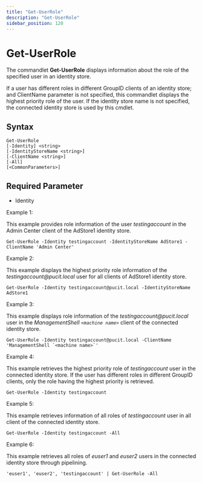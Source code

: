 ```yaml
---
title: "Get-UserRole"
description: "Get-UserRole"
sidebar_position: 120
---
```


# Get-UserRole

The commandlet **Get-UserRole** displays information about the role of the specified user in an
identity store.

If a user has different roles in different GroupID clients of an identity store; and ClientName
parameter is not specified, this commandlet displays the highest priority role of the user. If the
identity store name is not specified, the connected identity store is used by this cmdlet.

## Syntax

```
Get-UserRole
[-Identity] <string>
[-IdentityStoreName <string>]
[-ClientName <string>]
[-All]
[<CommonParameters>]
```

## Required Parameter

- Identity

Example 1:

This example provides role information of the user _testingaccount_ in the Admin Center client of
the AdStore1 identity store.

```
Get-UserRole -Identity testingaccount -IdentityStoreName AdStore1 -ClientName 'Admin Center'
```

Example 2:

This example displays the highest priority role information of the _testingaccount@pucit.local_ user
for all clients of AdStore1 identity store.

```
Get-UserRole -Identity testingaccount@pucit.local -IdentityStoreName AdStore1
```

Example 3:

This example displays role information of the _testingaccount@pucit.local_ user in the
_ManagementShell `<machine name>`_ client of the connected identity store.

```
Get-UserRole -Identity testingaccount@pucit.local -ClientName 'ManagementShell `<machine name>`'
```

Example 4:

This example retrieves the highest priority role of _testingaccount_ user in the connected identity
store. If the user has different roles in different GroupID clients, only the role having the
highest priority is retrieved.

```
Get-UserRole -Identity testingaccount
```

Example 5:

This example retrieves information of all roles of _testingaccount_ user in all client of the
connected identity store.

```
Get-UserRole -Identity testingaccount -All
```

Example 6:

This example retrieves all roles of _euser1_ and _euser2_ users in the connected identity store
through pipelining.

```
'euser1', 'euser2', 'testingaccount' | Get-UserRole -All
```
